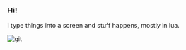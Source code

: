### Hi!

i type things into a screen and stuff happens, mostly in lua.

![git](https://github-readme-stats.vercel.app/api?username=guilded1&show_icons=true&theme=cobalt)
